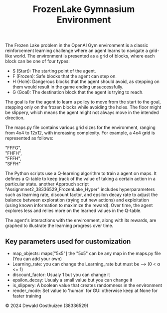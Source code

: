 <!DOCTYPE html>
<html lang="en">
<head>
    <meta charset="UTF-8">
    <title>FrozenLake Gymnasium Environment</title>
</head>
<body>
    <header>
        <h1>FrozenLake Gymnasium Environment</h1>
    </header>
    <main>
        <p>
          The Frozen Lake problem in the OpenAI Gym environment is a classic reinforcement learning challenge where an agent learns to navigate a grid-like world. The environment is presented as a grid of blocks, where each block can be one of four types:
        </p>
        <ul>
            <li>S (Start): The starting point of the agent.</li>
            <li>F (Frozen): Safe blocks that the agent can step on.</li>
            <li>H (Hole): Dangerous blocks that the agent should avoid, as stepping on them would result in the game ending unsuccessfully.</li>
            <li>G (Goal): The destination block that the agent is trying to reach.</li>
        </ul>
        <p>
          The goal is for the agent to learn a policy to move from the start to the goal, stepping only on the frozen blocks while avoiding the holes. The floor might be slippery, which means the agent might not always move in the intended direction.
        </p>
        <p>
          The maps.py file contains various grid sizes for the environment, ranging from 4x4 to 12x12, with increasing complexity. For example, a 4x4 grid is represented as follows:
        </p>
        <p>
          "FFFG",<br>
          "FHFH",<br>
          "FFFH",<br>
          "SFFH"
        </p>
        <p>
          The Python scripts use a Q-learning algorithm to train a agent on maps. It defines a Q-table to keep track of the value of taking a certain action in a particular state. another Approuch script "Assignmnet2_38336529_FrozenLake_Hyper" includes hyperparameters such as learning rate, discount factor, and epsilon decay rate to adjust the balance between exploration (trying out new actions) and exploitation (using known information to maximize the reward). Over time, the agent explores less and relies more on the learned values in the Q-table.
        </p>
        <p>
          The agent's interactions with the environment, along with its rewards, are graphed to illustrate the learning progress over time.
        </p>
        <h2>Key parameters used for customization</h2>
        <ul>
          <li>map_objects: maps["5x5"] the "5x5" can be any map in the maps.py file (You can add your own)</li>
          <li>Learning_rate: you can change the Learning_rate but must be --> (0 < α <= 1)</li>
          <li>discount_factor: Usualy 1 but you can change it </li>
          <li>epsilon_decay: Usualy a small value but you can change it</li>
          <li>is_slippery: A boolean value that creates randomness in the environment</li>
          <li>render_mode: Set value to 'human' for GUI otherwise keep at None for faster training</li>
        </ul>
    </main>
    <footer>
        <p>&copy; 2024 Dewald Oosthuizen (38336529)</p>
    </footer>
</body>
</html>
